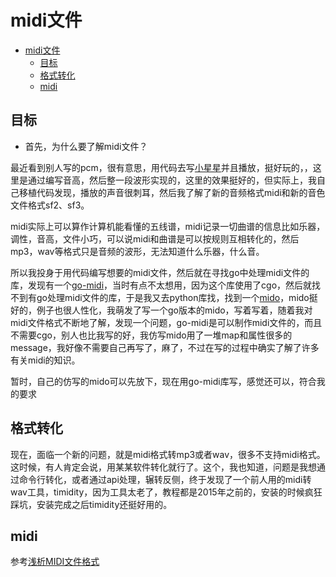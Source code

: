 # midi文件

<!-- GFM-TOC -->
- [midi文件](#midi文件)
  - [目标](#目标)
  - [格式转化](#格式转化)
  - [midi](#midi)
<!-- GFM-TOC -->

## 目标
* 首先，为什么要了解midi文件？

最近看到别人写的pcm，很有意思，用代码去写[小星星](https://github.com/hajimehoshi/ebiten/blob/main/examples/pcm/main.go)并且播放，挺好玩的，，这里是通过编写音高，然后整一段波形实现的，这里的效果挺好的，但实际上，我自己移植代码发现，播放的声音很刺耳，然后我了解了新的音频格式midi和新的音色文件格式sf2、sf3。

midi实际上可以算作计算机能看懂的五线谱，midi记录一切曲谱的信息比如乐器，调性，音高，文件小巧，可以说midi和曲谱是可以按规则互相转化的，然后mp3，wav等格式只是音频的波形，无法知道什么乐器，什么音。

所以我投身于用代码编写想要的midi文件，然后就在寻找go中处理midi文件的库，发现有一个[go-midi](https://github.com/gomidi/midi)，当时有点不太想用，因为这个库使用了cgo，然后就找不到有go处理midi文件的库，于是我又去python库找，找到一个[mido](https://github.com/mido/mido)，mido挺好的，例子也很人性化，我萌发了写一个go版本的mido，写着写着，随着我对midi文件格式不断地了解，发现一个问题，go-midi是可以制作midi文件的，而且不需要cgo，别人也比我写的好，我仿写mido用了一堆map和属性很多的message，我好像不需要自己再写了，麻了，不过在写的过程中确实了解了许多有关midi的知识。

暂时，自己的仿写的mido可以先放下，现在用go-midi库写，感觉还可以，符合我的要求

## 格式转化
现在，面临一个新的问题，就是midi格式转mp3或者wav，很多不支持midi格式。这时候，有人肯定会说，用某某软件转化就行了。这个，我也知道，问题是我想通过命令行转化，或者通过api处理，辗转反侧，终于发现了一个前人用的midi转wav工具，timidity，因为工具太老了，教程都是2015年之前的，安装的时候疯狂踩坑，安装完成之后timidity还挺好用的。

## midi
参考[浅析MIDI文件格式](zhuanlan.zhihu.com/p/467534699)
